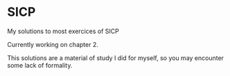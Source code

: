 # SICP
My solutions to most exercices of SICP

Currently working on chapter 2.

This solutions are a material of study I did for myself, so you may encounter some lack of formality.
